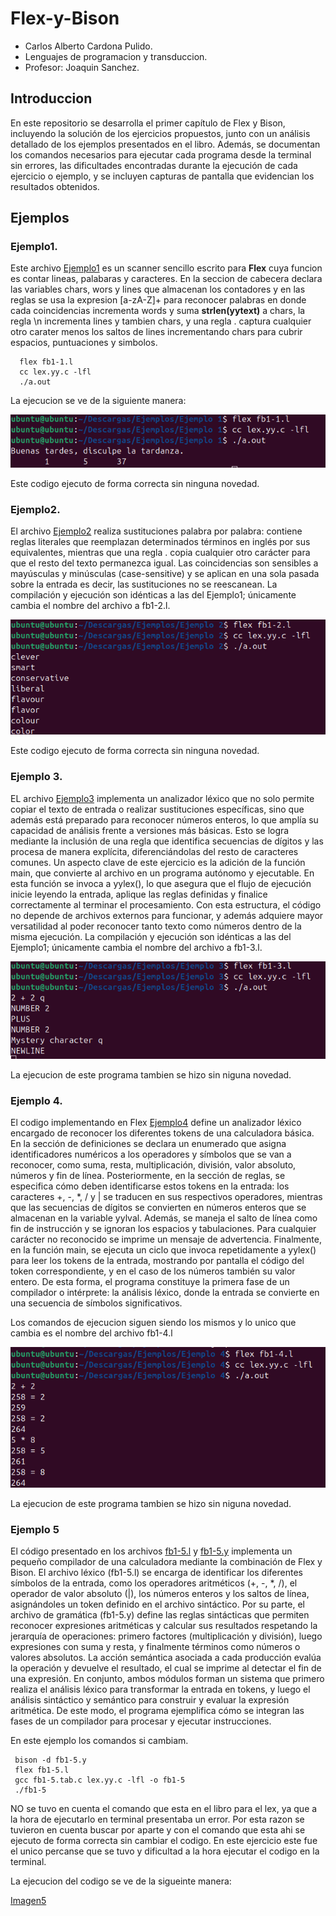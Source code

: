 # Flex-y-Bison
- Carlos Alberto Cardona Pulido.
- Lenguajes de programacion y transduccion.
- Profesor: Joaquin Sanchez.
## Introduccion
En este repositorio se desarrolla el primer capítulo de Flex y Bison, incluyendo la solución de los ejercicios propuestos, junto con un análisis detallado de los ejemplos presentados en el libro. Además, se documentan los comandos necesarios para ejecutar cada programa desde la terminal sin errores, las dificultades encontradas durante la ejecución de cada ejercicio o ejemplo, y se incluyen capturas de pantalla que evidencian los resultados obtenidos.

## Ejemplos
### Ejemplo1.
Este archivo [Ejemplo1](https://github.com/ALMA3112/Introduccion-Flex-y-Bison/blob/main/Ejemplos/Ejemplo%201/fb1-1.l)  es un scanner sencillo escrito para **Flex** cuya funcion es contar lineas, palabaras y caracteres. En la seccion de cabecera declara las variables chars, wors y lines que almacenan los contadores y en las reglas se usa la expresion [a-zA-Z]+ para reconocer palabras  en donde cada coincidencias incrementa words y suma **strlen(yytext)** a chars, la regla \n incrementa lines y tambien chars, y una regla . captura cualquier otro carater menos los saltos de lines incrementando chars para cubrir espacios, puntuaciones y simbolos. 
  ```
    flex fb1-1.l
    cc lex.yy.c -lfl
    ./a.out
  ```
La ejecucion se ve de la siguiente manera:

![Imagen1](https://github.com/ALMA3112/Introduccion-Flex-y-Bison/blob/main/Imagenes/Captura%20desde%202025-08-19%2019-22-18.png) 

Este codigo ejecuto de forma correcta sin ninguna novedad. 

### Ejemplo2.
El archivo [Ejemplo2](https://github.com/ALMA3112/Introduccion-Flex-y-Bison/blob/main/Ejemplos/Ejemplo%202/fb1-2.l) realiza sustituciones palabra por palabra: contiene reglas literales que reemplazan determinados términos en inglés por sus equivalentes, mientras que una regla . copia cualquier otro carácter para que el resto del texto permanezca igual. Las coincidencias son sensibles a mayúsculas y minúsculas (case-sensitive) y se aplican en una sola pasada sobre la entrada es decir, las sustituciones no se reescanean. La compilación y ejecución son idénticas a las del Ejemplo1; únicamente cambia el nombre del archivo a fb1-2.l.

![Imagen2](https://github.com/ALMA3112/Introduccion-Flex-y-Bison/blob/main/Imagenes/Captura%20desde%202025-08-19%2019-50-16.png) 

Este codigo ejecuto de forma correcta sin ninguna novedad. 

### Ejemplo 3.
EL archivo [Ejemplo3](https://github.com/ALMA3112/Introduccion-Flex-y-Bison/blob/main/Ejemplos/Ejemplo%203/fb1-3.l) implementa un analizador léxico que no solo permite copiar el texto de entrada o realizar sustituciones específicas, sino que además está preparado para reconocer números enteros, lo que amplía su capacidad de análisis frente a versiones más básicas. Esto se logra mediante la inclusión de una regla que identifica secuencias de dígitos y las procesa de manera explícita, diferenciándolas del resto de caracteres comunes. Un aspecto clave de este ejercicio es la adición de la función main, que convierte al archivo en un programa autónomo y ejecutable. En esta función se invoca a yylex(), lo que asegura que el flujo de ejecución inicie leyendo la entrada, aplique las reglas definidas y finalice correctamente al terminar el procesamiento. Con esta estructura, el código no depende de archivos externos para funcionar, y además adquiere mayor versatilidad al poder reconocer tanto texto como números dentro de la misma ejecución. La compilación y ejecución son idénticas a las del Ejemplo1; únicamente cambia el nombre del archivo a fb1-3.l.

![Imagen3](https://github.com/ALMA3112/Introduccion-Flex-y-Bison/blob/main/Imagenes/Captura%20desde%202025-08-19%2020-14-41.png) 

La ejecucion de este programa tambien se hizo sin niguna novedad.

### Ejemplo 4. 
El codigo implementando en Flex [Ejemplo4](https://github.com/ALMA3112/Introduccion-Flex-y-Bison/blob/main/Ejemplos/Ejemplo%204/fb1-4.l) define un analizador léxico encargado de reconocer los diferentes tokens de una calculadora básica. En la sección de definiciones se declara un enumerado que asigna identificadores numéricos a los operadores y símbolos que se van a reconocer, como suma, resta, multiplicación, división, valor absoluto, números y fin de línea. Posteriormente, en la sección de reglas, se especifica cómo deben identificarse estos tokens en la entrada: los caracteres +, -, *, / y | se traducen en sus respectivos operadores, mientras que las secuencias de dígitos se convierten en números enteros que se almacenan en la variable yylval. Además, se maneja el salto de línea como fin de instrucción y se ignoran los espacios y tabulaciones. Para cualquier carácter no reconocido se imprime un mensaje de advertencia. Finalmente, en la función main, se ejecuta un ciclo que invoca repetidamente a yylex() para leer los tokens de la entrada, mostrando por pantalla el código del token correspondiente, y en el caso de los números también su valor entero. De esta forma, el programa constituye la primera fase de un compilador o intérprete: la análisis léxico, donde la entrada se convierte en una secuencia de símbolos significativos.

Los comandos de ejecucion siguen siendo los mismos y lo unico que cambia es el nombre del archivo fb1-4.l

![Imagen 4](https://github.com/ALMA3112/Introduccion-Flex-y-Bison/blob/main/Imagenes/Captura%20desde%202025-08-19%2022-38-18.png)

La ejecucion de este programa tambien se hizo sin niguna novedad.

### Ejemplo 5
El código presentado en los archivos [fb1-5.l](https://github.com/ALMA3112/Introduccion-Flex-y-Bison/blob/main/Ejemplos/Ejemplo%205/fb1-5.l) y [fb1-5.y](https://github.com/ALMA3112/Introduccion-Flex-y-Bison/blob/main/Ejemplos/Ejemplo%205/fb1-5.y) implementa un pequeño compilador de una calculadora mediante la combinación de Flex y Bison. El archivo léxico (fb1-5.l) se encarga de identificar los diferentes símbolos de la entrada, como los operadores aritméticos (+, -, *, /), el operador de valor absoluto (|), los números enteros y los saltos de línea, asignándoles un token definido en el archivo sintáctico. Por su parte, el archivo de gramática (fb1-5.y) define las reglas sintácticas que permiten reconocer expresiones aritméticas y calcular sus resultados respetando la jerarquía de operaciones: primero factores (multiplicación y división), luego expresiones con suma y resta, y finalmente términos como números o valores absolutos. La acción semántica asociada a cada producción evalúa la operación y devuelve el resultado, el cual se imprime al detectar el fin de una expresión. En conjunto, ambos módulos forman un sistema que primero realiza el análisis léxico para transformar la entrada en tokens, y luego el análisis sintáctico y semántico para construir y evaluar la expresión aritmética. De este modo, el programa ejemplifica cómo se integran las fases de un compilador para procesar y ejecutar instrucciones.

En este ejemplo los comandos si cambiam.
 ```
  bison -d fb1-5.y
  flex fb1-5.l
  gcc fb1-5.tab.c lex.yy.c -lfl -o fb1-5
  ./fb1-5
 ```
NO se tuvo en cuenta el comando que esta en el libro para el lex, ya que a la hora de ejecutarlo en terminal presentaba un error. Por esta razon se tuvieron en cuenta buscar por aparte y con el comando que esta ahi se ejecuto de forma correcta sin cambiar el codigo. En este ejercicio este fue el unico percanse que se tuvo y dificultad a la hora ejecutar el codigo en la terminal. 

La ejecucion del codigo se ve de la sigueinte manera: 

[Imagen5](https://github.com/ALMA3112/Introduccion-Flex-y-Bison/blob/main/Imagenes/Captura%20desde%202025-08-19%2022-55-55.png)


